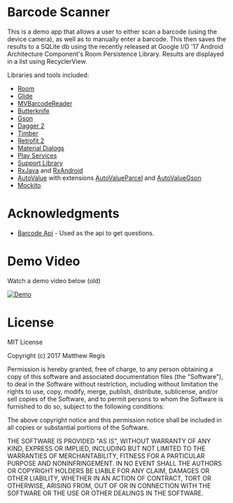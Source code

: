 # Barcode Scanner

This is a demo app that allows a user to either scan a barcode (using the device camera), as well as to manually enter a barcode. This then saves the results to a SQLite db using the recently released at Google I/O '17 Android Architecture Component's Room Persistence Library. Results are displayed in a list using RecyclerView.

Libraries and tools included:

* [Room](https://developer.android.com/topic/libraries/architecture/room.html)
* [Glide](https://github.com/bumptech/glide)
* [MVBarcodeReader](https://github.com/Credntia/MVBarcodeReader)
* [Butterknife](https://github.com/JakeWharton/butterknife)
* [Gson](https://github.com/google/gson)
* [Dagger 2](https://github.com/google/dagger)
* [Timber](https://github.com/JakeWharton/timber)
* [Retrofit 2](http://square.github.io/retrofit/)
* [Material Dialogs](https://github.com/afollestad/material-dialogs)
* [Play Services](https://developers.google.com/android/guides/setup)
* [Support Library](https://developer.android.com/topic/libraries/support-library/packages.html)
* [RxJava](https://github.com/ReactiveX/RxJava) and [RxAndroid](https://github.com/ReactiveX/RxAndroid) 
* [AutoValue](https://github.com/google/auto/tree/master/value) with extensions [AutoValueParcel](https://github.com/rharter/auto-value-parcel) and [AutoValueGson](https://github.com/rharter/auto-value-gson)
* [Mockito](http://site.mockito.org/)

# Acknowledgments
* [Barcode Api](http://www.upcitemdb.com/) - Used as the api to get questions.

# Demo Video
Watch a demo video below (old)

[![Demo](https://img.youtube.com/vi/RujHKpBKIB4/0.jpg)](https://www.youtube.com/watch?v=RujHKpBKIB4)

# License
MIT License

Copyright (c) 2017 Matthew Regis

Permission is hereby granted, free of charge, to any person obtaining a copy
of this software and associated documentation files (the "Software"), to deal
in the Software without restriction, including without limitation the rights
to use, copy, modify, merge, publish, distribute, sublicense, and/or sell
copies of the Software, and to permit persons to whom the Software is
furnished to do so, subject to the following conditions:

The above copyright notice and this permission notice shall be included in all
copies or substantial portions of the Software.

THE SOFTWARE IS PROVIDED "AS IS", WITHOUT WARRANTY OF ANY KIND, EXPRESS OR
IMPLIED, INCLUDING BUT NOT LIMITED TO THE WARRANTIES OF MERCHANTABILITY,
FITNESS FOR A PARTICULAR PURPOSE AND NONINFRINGEMENT. IN NO EVENT SHALL THE
AUTHORS OR COPYRIGHT HOLDERS BE LIABLE FOR ANY CLAIM, DAMAGES OR OTHER
LIABILITY, WHETHER IN AN ACTION OF CONTRACT, TORT OR OTHERWISE, ARISING FROM,
OUT OF OR IN CONNECTION WITH THE SOFTWARE OR THE USE OR OTHER DEALINGS IN THE
SOFTWARE.
